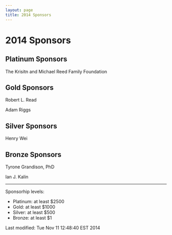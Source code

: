 ```yaml
---
layout: page
title: 2014 Sponsors
---
```


# 2014 Sponsors

## Platinum Sponsors

The Krisitn and Michael Reed Family Foundation

## Gold Sponsors


Robert L. Read

Adam Riggs

## Silver Sponsors

Henry Wei

## Bronze Sponsors

Tyrone Grandison, PhD

Ian J. Kalin


---

Sponsorhip levels:

* Platinum: at least $2500
* Gold: at least  $1000
* Silver: at least $500
* Bronze: at least $1

<!-- hhmts start -->Last modified: Tue Nov 11 12:48:40 EST 2014 <!-- hhmts end -->
